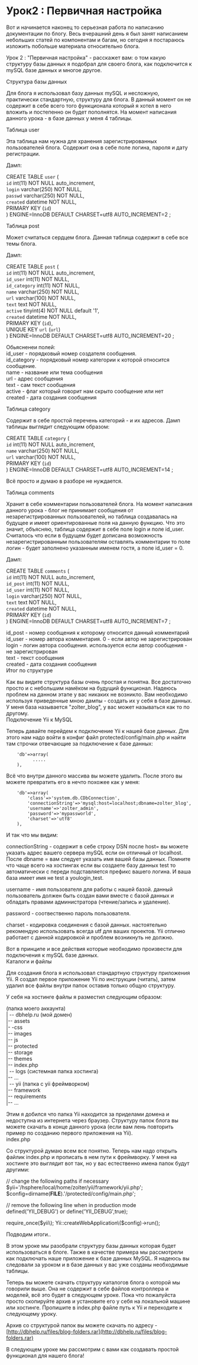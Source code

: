 # Урок2 : Первичная настройка

Вот и начинается наконец то серьезная работа по написанию документации по блогу. Весь вчерашний день я был занят написанием небольших статей по компонентам и багам, но сегодня я постараюсь изложить побольше материала относительно блога.

Урок 2 : "Первичная настройка" - расскажет вам: о том какую структуру базы данных я подобрал для своего блога, как подключится к mySQL базе данных и многое другое.

Структура базы данных

Для блога я использовал базу данных mySQL и несложную, практически стандартную, структуру для блога. В данный момент он не содержит в себе всего того функционала который я хотел в него вложить и постепенно он будет пополнятся. На момент написания данного урока - в базе данных у меня 4 таблицы.

Таблица user

Эта таблица нам нужна для хранения зарегистрированных пользователей блога. Содержит она в себе поле логина, пароля и дату регистрации.

Дамп:

CREATE TABLE `user` \(  
  `id` int\(11\) NOT NULL auto\_increment,  
  `login` varchar\(250\) NOT NULL,  
  `passwd` varchar\(250\) NOT NULL,  
  `created` datetime NOT NULL,  
  PRIMARY KEY  \(`id`\)  
\) ENGINE=InnoDB  DEFAULT CHARSET=utf8 AUTO\_INCREMENT=2 ;

Таблица post

Может считаться сердцем блога. Данная таблица содержит в себе все темы блога.

Дамп:

CREATE TABLE `post` \(  
  `id` int\(11\) NOT NULL auto\_increment,  
  `id_user` int\(11\) NOT NULL,  
  `id_category` int\(11\) NOT NULL,  
  `name` varchar\(250\) NOT NULL,  
  `url` varchar\(100\) NOT NULL,  
  `text` text NOT NULL,  
  `active` tinyint\(4\) NOT NULL default '1',  
  `created` datetime NOT NULL,  
  PRIMARY KEY  \(`id`\),  
  UNIQUE KEY `url` \(`url`\)  
\) ENGINE=InnoDB  DEFAULT CHARSET=utf8 AUTO\_INCREMENT=20 ;

Обьясненеи полей:  
id\_user - порядковый номер создателя сообщения.  
id\_category - порядковый номер категории к которой относится сообщение.  
name - название или тема сообщения  
url - адрес сообщения  
text - сам текст сообщения  
active - флаг который говорит нам скрыто сообщение или нет  
created - дата создания сообщения

Таблица category

Содержит в себе простой перечень категорий - и их адресов. Дамп таблицы выглядит следующим образом:

CREATE TABLE `category` \(  
  `id` int\(11\) NOT NULL auto\_increment,  
  `name` varchar\(250\) NOT NULL,  
  `url` varchar\(100\) NOT NULL,  
  PRIMARY KEY  \(`id`\)  
\) ENGINE=InnoDB  DEFAULT CHARSET=utf8 AUTO\_INCREMENT=14 ;

Всё просто и думаю в разборе не нуждается.

Таблица comments

Хранит в себе комментарии пользователей блога. На момент написания данного урока - блог не принимает сообщения от незарегистрированных пользователей, но таблица создавалась на будущее и имеет ориентированные поля на данную функцию. Что это значит, объясняю, таблица содержит в себе поле login и поле id\_user. Считалось что если в будущем будет дописана возможность незарегистрированным пользователям оставлять комментарии то поле логин - будет заполнено указанным именем гостя, а поле id\_user = 0.

Дамп:

CREATE TABLE `comments` \(  
  `id` int\(11\) NOT NULL auto\_increment,  
  `id_post` int\(11\) NOT NULL,  
  `id_user` int\(11\) NOT NULL,  
  `login` varchar\(250\) NOT NULL,  
  `text` text NOT NULL,  
  `created` datetime NOT NULL,  
  PRIMARY KEY  \(`id`\)  
\) ENGINE=InnoDB  DEFAULT CHARSET=utf8 AUTO\_INCREMENT=7 ;

id\_post - номер сообщения к которому относится данный комментарий  
id\_user - номер автора комментария. 0 - если автор не зарегистрирован  
login - логин автора сообщения. используется если автор сообщения - не зарегистрирован  
text - текст сообщения  
created - дата создания сообщения  
Итог по структуре

Как вы видите структура базы очень простая и понятна. Все достаточно просто и с небольшим намёком на будущий функционал. Надеюсь проблем на данном этапе у вас никаких не возникло. Вам необходимо используя приведенные мною дампы - создать их у себя в базе данных. У меня база называется "zolter\_blog", у вас может называться как то по другому.  
Подключение Yii к MySQL

Теперь давайте перейдем к подключение Yii к нашей базе данных. Для этого нам надо войти в конфиг файл protected/config/main.php и найти там строчки отвечающие за подключение к базе данных:

```
    'db'=>array(
          .....
    ),
```

Всё что внутри данного массива вы можете удалить. После этого вы можете превратить его в нечто похожее как у меня:

```
    'db'=>array(
        'class'=>'system.db.CDbConnection',
        'connectionString'=>'mysql:host=localhost;dbname=zolter_blog',
        'username'=>'zolter_admin',
        'password'=>'mypassworld',
        'charset'=>'utf8'
    ),
```

И так что мы видим:

connectionString - содержит в себе строку DSN после host= вы можете указать адрес вашего сервера mySQL если он отличный от localhost. После dbname = вам следует указать имя вашей базы данных. Помните что чаще всего на хостингах если вы создаете базу данных test то автоматически с переди подставляется префикс вашего логина. И ваша база имеет имя не test а youlogin\_test.

username - имя пользователя для работы с нашей базой. данный пользователь должен быть создан вами вместе с базой данных и обладать правами администратора \(чтение/запись и удаление\).

password - соотвественно пароль пользователя.

charset - кодировка соединения с базой данных. настоятельно рекомендую использовать всегда utf для ваших проектов. Yii отлично работает с данной кодировкой и проблем возникнуть не должно.

Вот в принципе и все действия которые необходимо произвести для подключения к mySQL базе данных.  
Каталоги и файлы

Для создания блога я использовал стандартную структуру приложения Yii. Я создал первое приложение Yii по инструкции \(читать\), затем удалил все файлы внутри папок оставив только общую структуру.

У себя на хостинге файлы я разместил следующим образом:

\(папка моего аккаунта\)  
      \| -- dbhelp.ru \(мой домен\)  
            \|-- assets  
            \|- -css  
            \|-- images  
            \|-- js  
            \|-- protected  
            \|-- storage  
            \|-- themes  
            \|-- index.php  
      \| -- logs \(системная папка хостинга\)  
            \|-- ...  
      \| -- yii \(папка с yii фреймворком\)  
            \|-- framework  
            \|-- requirements  
            \|-- ...

Этим я добился что папка Yii находится за приделами домена и недоступна из интернета через браузер. Структуру папок блога вы можете скачать в конце данного урока \(если вам лень повторить пример по созданию первого приложения на Yii\).  
index.php

Со структурой думаю всем все понятно. Теперь нам надо открыть файлик index.php и прописать в нем пути к фреймворку. У меня на хостинге это выглядит вот так, но у вас естественно имена папок будут другими:

// change the following paths if necessary  
$yii='/hsphere/local/home/zolter/yii/framework/yii.php';  
$config=dirname\(**FILE**\).'/protected/config/main.php';

// remove the following line when in production mode  
defined\('YII\_DEBUG'\) or define\('YII\_DEBUG',true\);

require\_once\($yii\);  
Yii::createWebApplication\($config\)-&gt;run\(\);

Подводим итоги..

В этом уроке мы разобрали структуру базы данных которая будет использоваться в блоге. Также в качестве примера мы рассмотрели как подключать наше приложение к базе данных MySQL. Я надеюсь вы следовали за уроком и в базе данных у вас уже созданы необходимые таблицы.

Теперь вы можете скачать структуру каталогов блога о которой мы говорили выше. Она не содержит в себе файлов контроллера и моделей, всё это будет в следующем уроке. Пока что пожалуйста просто скопируйте архив и установите его у себя на локальной машине или хостинге. Пропишите в index.php файле путь к Yii и переходите к следующему уроку.

Архив со структурой папок вы можете скачать по адресу - [http://dbhelp.ru/files/blog-folders.rar](http://dbhelp.ru/files/blog-folders.rar)

В следующем уроке мы рассмотрим с вами как создавать простой функционал для нашего блога!


